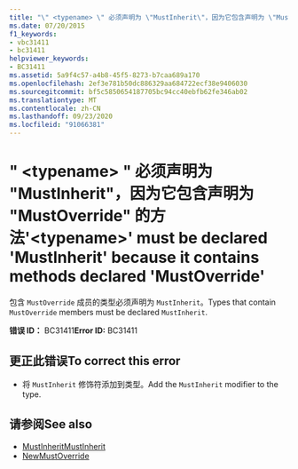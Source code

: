 ```yaml
---
title: "\" <typename> \" 必须声明为 \"MustInherit\"，因为它包含声明为 \"MustOverride\" 的方法"
ms.date: 07/20/2015
f1_keywords:
- vbc31411
- bc31411
helpviewer_keywords:
- BC31411
ms.assetid: 5a9f4c57-a4b8-45f5-8273-b7caa689a170
ms.openlocfilehash: 2ef3e781b50dc886329aa684722ecf38e9406030
ms.sourcegitcommit: bf5c5850654187705bc94cc40ebfb62fe346ab02
ms.translationtype: MT
ms.contentlocale: zh-CN
ms.lasthandoff: 09/23/2020
ms.locfileid: "91066381"
---
```

# <a name="typename-must-be-declared-mustinherit-because-it-contains-methods-declared-mustoverride"></a><span data-ttu-id="46e7e-102">" \<typename> " 必须声明为 "MustInherit"，因为它包含声明为 "MustOverride" 的方法</span><span class="sxs-lookup"><span data-stu-id="46e7e-102">'\<typename>' must be declared 'MustInherit' because it contains methods declared 'MustOverride'</span></span>

<span data-ttu-id="46e7e-103">包含 `MustOverride` 成员的类型必须声明为 `MustInherit`。</span><span class="sxs-lookup"><span data-stu-id="46e7e-103">Types that contain `MustOverride` members must be declared `MustInherit`.</span></span>  
  
 <span data-ttu-id="46e7e-104">**错误 ID：** BC31411</span><span class="sxs-lookup"><span data-stu-id="46e7e-104">**Error ID:** BC31411</span></span>  
  
## <a name="to-correct-this-error"></a><span data-ttu-id="46e7e-105">更正此错误</span><span class="sxs-lookup"><span data-stu-id="46e7e-105">To correct this error</span></span>  
  
- <span data-ttu-id="46e7e-106">将 `MustInherit` 修饰符添加到类型。</span><span class="sxs-lookup"><span data-stu-id="46e7e-106">Add the `MustInherit` modifier to the type.</span></span>  
  
## <a name="see-also"></a><span data-ttu-id="46e7e-107">请参阅</span><span class="sxs-lookup"><span data-stu-id="46e7e-107">See also</span></span>

- [<span data-ttu-id="46e7e-108">MustInherit</span><span class="sxs-lookup"><span data-stu-id="46e7e-108">MustInherit</span></span>](../language-reference/modifiers/mustinherit.md)
- [<span data-ttu-id="46e7e-109">New</span><span class="sxs-lookup"><span data-stu-id="46e7e-109">MustOverride</span></span>](../language-reference/modifiers/mustoverride.md)
